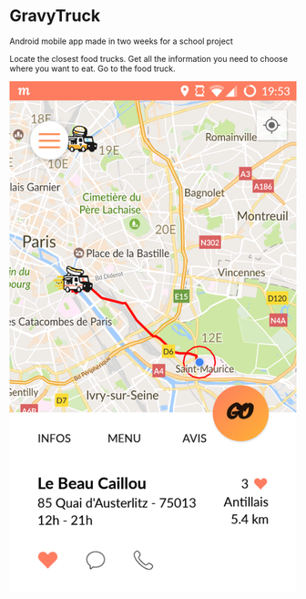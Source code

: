 # GravyTruck
Android mobile app made in two weeks for a school project

Locate the closest food trucks. 
Get all the information you need to choose where you want to eat.
Go to the food truck.

![maps activity](screenshots/maps.png "See how to go to the food truck of your choice") <!-- .element height="50%" width="50%" -->

